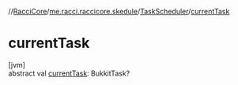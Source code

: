 //[RacciCore](../../../index.md)/[me.racci.raccicore.skedule](../index.md)/[TaskScheduler](index.md)/[currentTask](current-task.md)

# currentTask

[jvm]\
abstract val [currentTask](current-task.md): BukkitTask?
